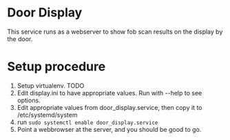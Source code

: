 # Door Display

This service runs as a webserver to show fob scan results on the display by the door.

# Setup procedure

1. Setup virtualenv. TODO
2. Edit display.ini to have appropriate values. Run with --help to see options.
2. Edit appropriate values from door_display.service, then copy it to /etc/systemd/system
2. run `sudo systemctl enable door_display.service`
3. Point a webbrowser at the server, and you should be good to go. 